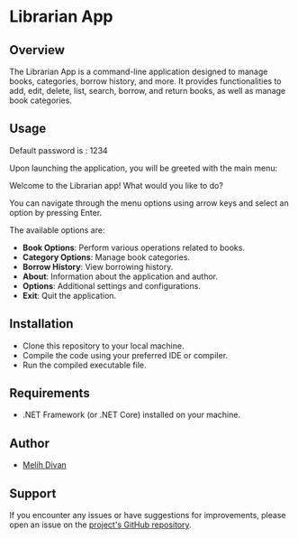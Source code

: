 # Librarian App

## Overview

The Librarian App is a command-line application designed to manage books, categories, borrow history, and more. It provides functionalities to add, edit, delete, list, search, borrow, and return books, as well as manage book categories.

## Usage

Default password is : 1234

Upon launching the application, you will be greeted with the main menu:

Welcome to the Librarian app! What would you like to do?

You can navigate through the menu options using arrow keys and select an option by pressing Enter.

The available options are:

- **Book Options**: Perform various operations related to books.
- **Category Options**: Manage book categories.
- **Borrow History**: View borrowing history.
- **About**: Information about the application and author.
- **Options**: Additional settings and configurations.
- **Exit**: Quit the application.

## Installation

- Clone this repository to your local machine.
- Compile the code using your preferred IDE or compiler.
- Run the compiled executable file.

## Requirements

- .NET Framework (or .NET Core) installed on your machine.

## Author

- [Melih Divan](https://www.linkedin.com/in/melihdivan/)

## Support

If you encounter any issues or have suggestions for improvements, please open an issue on the [project's GitHub repository](https://github.com/Melihdvn/Librarian-App).
